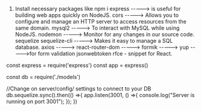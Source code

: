 1. Install necessary packages like
   npm i
   express -----> is useful for building web apps quickly on NodeJS.
   cors -----> Allows you to configure and manage an HTTP server to access resources from the same domain.
   mysql2 -----> To interact with MySQL while using NodeJS.
   nodemon -----> Monitor for any changes in our source code.
   sequelize sequelize-cli -----> Makes it easy to manage a SQL database.
   axios ----->
   react-router-dom ----->
   formik ----->
   yup ----->for form validation
   jsonwebtoken
   rfce - snippet for React.

const express = require('express')
const app = express()

const db = require('./models')

//Change on server/config/ settings to connect to your DB
db.sequelize.sync().then(() =>{
app.listen(3001, () =>{
console.log("Server is running on port 3001");
});
})

